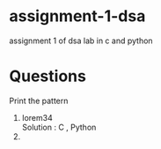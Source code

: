 # assignment-1-dsa
assignment 1 of dsa lab in c and python

# Questions 
Print the pattern
1.  lorem34 <br>Solution : C , Python
2. 
